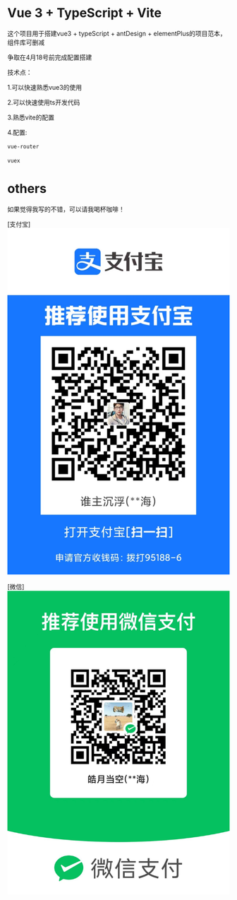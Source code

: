# Vue 3 + TypeScript + Vite

这个项目用于搭建vue3 + typeScript + antDesign + elementPlus的项目范本，组件库可删减

争取在4月18号前完成配置搭建

技术点：

1.可以快速熟悉vue3的使用

2.可以快速使用ts开发代码

3.熟悉vite的配置

4.配置:

    vue-router

    vuex

# others

如果觉得我写的不错，可以请我喝杯咖啡！

[支付宝]
![image](https://github.com/modernPainter/heaven/blob/main/src/assets/images/%E5%BE%AE%E4%BF%A1%E5%9B%BE%E7%89%87_20240510170506.jpg)

[微信]
![image](https://github.com/modernPainter/heaven/blob/main/src/assets/images/%E5%BE%AE%E4%BF%A1%E5%9B%BE%E7%89%87_20240510170509.jpg)
